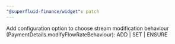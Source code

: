 ```yaml
---
"@superfluid-finance/widget": patch
---
```


Add configuration option to choose stream modification behaviour (PaymentDetails.modifyFlowRateBehaviour): ADD | SET | ENSURE
